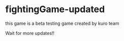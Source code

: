 # fightingGame-updated

this game is a beta testing game created
 by kuro team

Wait for more updates!!
